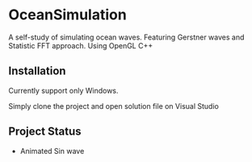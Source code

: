 # OceanSimulation
A self-study of simulating ocean waves. Featuring Gerstner waves and Statistic FFT approach. Using OpenGL C++

## Installation
Currently support only Windows. 

Simply clone the project and open solution file on Visual Studio

## Project Status
- Animated Sin wave
